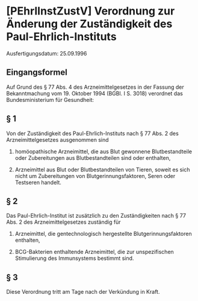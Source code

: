 # [PEhrlInstZustV] Verordnung zur Änderung der Zuständigkeit des Paul-Ehrlich-Instituts

Ausfertigungsdatum: 25.09.1996

 

## Eingangsformel

Auf Grund des § 77 Abs. 4 des Arzneimittelgesetzes in der Fassung der Bekanntmachung vom 19. Oktober 1994 (BGBl. I S. 3018) verordnet das Bundesministerium für Gesundheit:


## § 1

Von der Zuständigkeit des Paul-Ehrlich-Instituts nach § 77 Abs. 2 des Arzneimittelgesetzes ausgenommen sind

1. homöopathische Arzneimittel, die aus Blut gewonnene Blutbestandteile oder Zubereitungen aus Blutbestandteilen sind oder enthalten,

2. Arzneimittel aus Blut oder Blutbestandteilen von Tieren, soweit es sich nicht um Zubereitungen von Blutgerinnungsfaktoren, Seren oder Testseren handelt.


## § 2

Das Paul-Ehrlich-Institut ist zusätzlich zu den Zuständigkeiten nach § 77 Abs. 2 des Arzneimittelgesetzes zuständig für

1. Arzneimittel, die gentechnologisch hergestellte Blutgerinnungsfaktoren enthalten,

2. BCG-Bakterien enthaltende Arzneimittel, die zur unspezifischen Stimulierung des Immunsystems bestimmt sind.


## § 3

Diese Verordnung tritt am Tage nach der Verkündung in Kraft.
